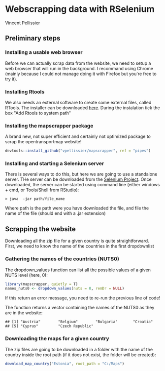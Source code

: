 Webscrapping data with RSelenium
================
Vincent Pellissier

Preliminary steps
-----------------

### Installing a usable web browser

Before we can actually scrap data from the website, we need to setup a web browser that will run in the background. I recommand using Chrome (mainly because I could not manage doing it with Firefox but you're free to try it).

### Installing Rtools

We also needs an external software to create some external files, called RTools. The installer can be downloaded [here](https://cran.r-project.org/bin/windows/Rtools/index.html). During the instalation tick the box "Add Rtools to system path"

### Installing the mapscrapper package

A brand new, not super efficient and certainly not optimized package to scrap the opentransportmap website!

``` r
devtools::install_github("vpellissier/mapscrapper", ref = "pipes")
```

### Installing and starting a Selenium server

There is several ways to do this, but here we are going to use a standalone server. THe server can be downloaded from the [Selenium Project](http://selenium-release.storage.googleapis.com/index.html). Once downloaded, the server can be started using command line (either windows + cmd, or Tools/Shell from RStudio):

`> java  -jar path/file_name`

Where path is the path were you have downloaded the file, and file the name of the file (should end with a .jar extension)

Scrapping the website
---------------------

Downloading all the zip file for a given country is quite straightforward. First, we need to know the name of the countries in the first dropdownlist

### Gathering the names of the countries (NUTS0)

The dropdown\_values function can list all the possible values of a given NUTS level (here, 0):

``` r
library(mapscrapper, quietly = T)
names_nuts0 <- dropdown_values(nuts = 0, remDr = NULL)
```

If this return an error message, you need to re-run the previous line of code!

The function returns a vector containing the names of the NUTS0 as they are in the website:

    ## [1] "Austria"        "Belgium"        "Bulgaria"       "Croatia"       
    ## [5] "Cyprus"         "Czech Republic"

### Downloading the maps for a given country

The zip files are going to be downloaded in a folder with the name of the country inside the root path (if it does not exist, the folder will be created):

``` r
download_map_country("Estonia", root_path = "C:/Maps")
```
